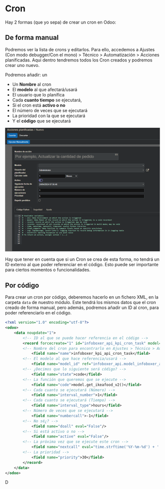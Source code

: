 # Cron

Hay 2 formas (que yo sepa) de crear un cron en Odoo:

## De forma manual
Podremos ver la lista de crons y editarlos.
Para ello, accedemos a Ajustes (Con modo debugger/Con el mono) > Técnico > Automatización > Acciones planificadas.
Aqui dentro tendremos todos los Cron creados y podremos crear uno nuevo.

Podremos añadir: un 
* Un **Nombre** al cron
* El **modelo** al que afectará/usará
* El usuario que lo planifica
* Cada **cuanto tiempo** se ejecutará,
* Si el cron está **activo o no**  
* El número de veces que se ejecutará
* La prioridad con la que se ejecutará
* Y el **código** que se ejecutará  

![Crear Cron](./../../../assets/datitos/cron/c_cron.png)


Hay que tener en cuenta que si un Cron se crea de esta forma, no tendrá un ID externo al que poder referenciar en el código. Esto puede ser importante para ciertos momentos o funcionalidades.

## Por código
Para crear un cron por código, deberemos hacerlo en un fichero XML, en la carpeta `data` de nuestro módulo.
Este tendrá los mismos datos que el cron creado de forma manual, pero además, podremos añadir un ID al cron, para poder referenciarlo en el código.
```xml
<?xml version="1.0" encoding="utf-8"?>
<odoo>
    <data noupdate="1">
        <!-- ID al que se puede hacer referencia en el código -->
        <record forcecreate="1" id="infoboxer_api_kpi_cron_task" model="ir.cron">
        <!-- Nombre del cron para encontrarlo en Ajustes > Técnico > Automatización > Acciones planificadas -->
            <field name="name">infoboxer_kpi_api_cron_task</field>
        <!-- El modelo al que hace referencia/usará -->
            <field name="model_id" ref="infoboxer_api.model_infoboxer_api_server"/>
        <!-- ¿Decimos que lo siguiente será código? -->
            <field name="state">code</field>
        <!-- La función que queremos que se ejecute -->
            <field name="code">model.get_ikeafood_v2()</field>
        <!-- Cada cuanto se ejecutará (Número) -->
            <field name="interval_number">1</field>
        <!-- Cada cuanto se ejecutará (Tiempo) -->
            <field name="interval_type">hours</field>
        <!-- Número de veces que se ejecutará -->
            <field name="numbercall">-1</field>
        <!-- No sé¿? -->
            <field name="doall" eval="False"/>
        <!-- Si está activo o no -->
            <field name="active" eval="False"/>
        <!-- La próxima vez que se ejecute este cron -->
            <field name="nextcall" eval="time.strftime('%Y-%m-%d') + ' 02:00:00'"/>
        <!-- La prioridad -->
            <field name="priority">30</field>
        </record>
    </data>
</odoo>
```

D